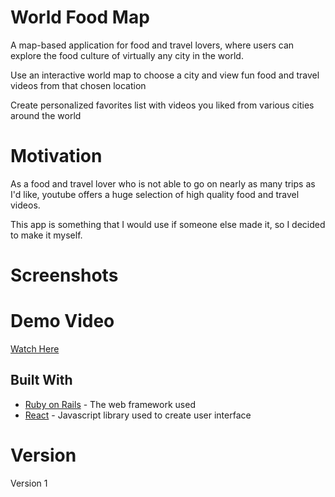 # World Food Map

A map-based application for food and travel lovers, where users can explore the food culture of virtually any city in the world.

Use an interactive world map to choose a city and view fun food and travel videos from that chosen location

Create personalized favorites list with videos you liked from various cities around the world

# Motivation

As a food and travel lover who is not able to go on nearly as many trips as I'd like, youtube offers a huge selection of high quality food and travel videos.  

This app is something that I would use if someone else made it, so I decided to make it myself.

# Screenshots

# Demo Video

[Watch Here](https://youtu.be/5X7sW8_q3lA)

## Built With

* [Ruby on Rails](https://rubyonrails.org/) - The web framework used
* [React](https://reactjs.org/docs/getting-started.html) - Javascript library used to create user interface

# Version

Version 1
